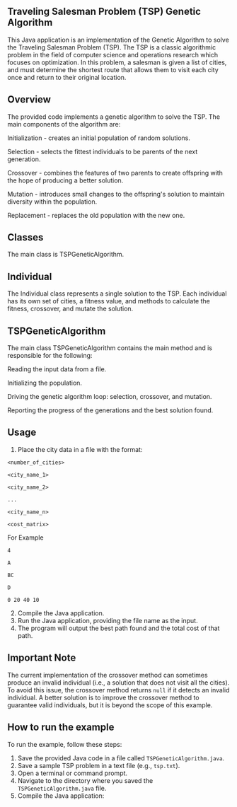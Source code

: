 ## Traveling Salesman Problem (TSP) Genetic Algorithm


This Java application is an implementation of the Genetic Algorithm to solve the Traveling Salesman Problem (TSP). The TSP is a classic algorithmic problem in the field of computer science and operations research which focuses on optimization. In this problem, a salesman is given a list of cities, and must determine the shortest route that allows them to visit each city once and return to their original location.

## Overview


The provided code implements a genetic algorithm to solve the TSP. The main components of the algorithm are:


Initialization - creates an initial population of random solutions.


Selection - selects the fittest individuals to be parents of the next generation.


Crossover - combines the features of two parents to create offspring with the hope of producing a better solution.


Mutation - introduces small changes to the offspring's solution to maintain diversity within the population.


Replacement - replaces the old population with the new one.


## Classes


The main class is TSPGeneticAlgorithm.

## Individual


The Individual class represents a single solution to the TSP. Each individual has its own set of cities, a fitness value, and methods to calculate the fitness, crossover, and mutate the solution.


## TSPGeneticAlgorithm


The main class TSPGeneticAlgorithm contains the main method and is responsible for the following:


Reading the input data from a file.


Initializing the population.


Driving the genetic algorithm loop: selection, crossover, and mutation.


Reporting the progress of the generations and the best solution found.

## Usage


1. Place the city data in a file with the format:

`<number_of_cities>`
  
`<city_name_1>`
  
`<city_name_2>`
  
`...`

`<city_name_n>`
  
`<cost_matrix>`


For Example

`4`

`A`

`BC`

`D`

`0 20 40 10 `

2. Compile the Java application.
3. Run the Java application, providing the file name as the input.
4. The program will output the best path found and the total cost of that path.

## Important Note

The current implementation of the crossover method can sometimes produce an invalid individual (i.e., a solution that does not visit all the cities). To avoid this issue, the crossover method returns `null` if it detects an invalid individual. A better solution is to improve the crossover method to guarantee valid individuals, but it is beyond the scope of this example.

## How to run the example

To run the example, follow these steps:

1. Save the provided Java code in a file called `TSPGeneticAlgorithm.java`.
2. Save a sample TSP problem in a text file (e.g., `tsp.txt`).
3. Open a terminal or command prompt.
4. Navigate to the directory where you saved the `TSPGeneticAlgorithm.java` file.
5. Compile the Java application:

